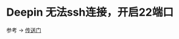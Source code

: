 # Deepin 无法ssh连接，开启22端口

参考 -> [传送门](https://www.cnblogs.com/aq-ry/p/9809874.html)




<comment/>
<ad/>